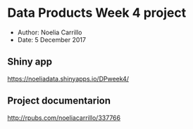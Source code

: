 # Data Products Week 4 project
- Author: Noelia Carrillo
- Date: 5 December 2017

## Shiny app

https://noeliadata.shinyapps.io/DPweek4/

## Project documentarion

http://rpubs.com/noeliacarrillo/337766
